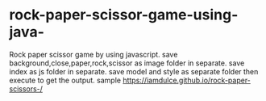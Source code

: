 # rock-paper-scissor-game-using-java-
Rock paper scissor game by using javascript.
save background,close,paper,rock,scissor as image folder in separate. 
save index as js folder in separate.
save model and style as separate folder then execute to get the output.
sample https://iamdulce.github.io/rock-paper-scissors-/ 

